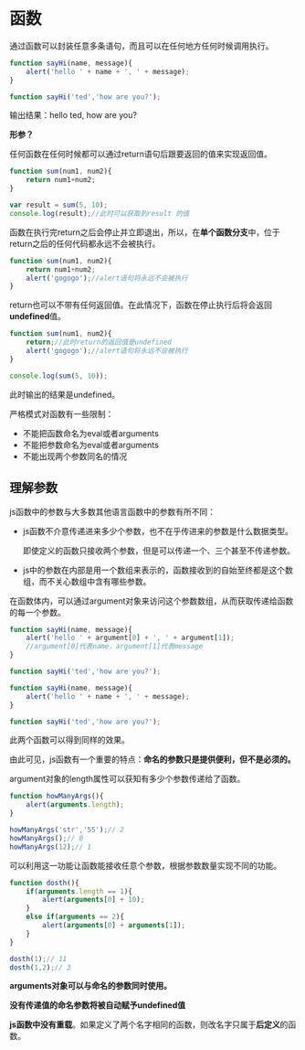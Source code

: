 # 函数

通过函数可以封装任意多条语句，而且可以在任何地方任何时候调用执行。

```javascript
function sayHi(name, message){
    alert('hello ' + name + ', ' + message);
}

function sayHi('ted','how are you?');
```

输出结果：hello ted, how are you?

**形参？**



任何函数在任何时候都可以通过return语句后跟要返回的值来实现返回值。

```javascript
function sum(num1, num2){
    return num1+num2;
}

var result = sum(5, 10);
console.log(result);//此时可以获取到result 的值
```

函数在执行完return之后会停止并立即退出，所以，在**单个函数分支**中，位于return之后的任何代码都永远不会被执行。

```javascript
function sum(num1, num2){
    return num1+num2;
    alert('gogogo');//alert语句将永远不会被执行
}
```

return也可以不带有任何返回值。在此情况下，函数在停止执行后将会返回**undefined**值。

```javascript
function sum(num1, num2){
    return;//此时return的返回值是undefined
    alert('gogogo');//alert语句将永远不会被执行
}

console.log(sum(5, 10));
```

此时输出的结果是undefined。





严格模式对函数有一些限制：

- 不能把函数命名为eval或者arguments
- 不能把参数命名为eval或者arguments
- 不能出现两个参数同名的情况



## 理解参数

js函数中的参数与大多数其他语言函数中的参数有所不同：

- js函数不介意传递进来多少个参数，也不在乎传进来的参数是什么数据类型。

  即使定义的函数只接收两个参数，但是可以传递一个、三个甚至不传递参数。

- js中的参数在内部是用一个数组来表示的，函数接收到的自始至终都是这个数组，而不关心数组中含有哪些参数。

  

在函数体内，可以通过argument对象来访问这个参数数组，从而获取传递给函数的每一个参数。

```javascript
function sayHi(name, message){
    alert('hello ' + argument[0] + ', ' + argument[1]);
    //argument[0]代表name，argument[1]代表message
}

function sayHi('ted','how are you?');
```

```javascript
function sayHi(name, message){
    alert('hello ' + name + ', ' + message);
}

function sayHi('ted','how are you?');
```

此两个函数可以得到同样的效果。



由此可见，js函数有一个重要的特点：**命名的参数只是提供便利，但不是必须的。**



argument对象的length属性可以获知有多少个参数传递给了函数。

```JavaScript
function howManyArgs(){
    alert(arguments.length);
}

howManyArgs('str','55');// 2
howManyArgs();// 0
howManyArgs(12);// 1
```

可以利用这一功能让函数能接收任意个参数，根据参数数量实现不同的功能。

```javascript
function dosth(){
    if(arguments.length == 1){
        alert(arguments[0] + 10);
    }
    else if(arguments == 2){
        alert(arguments[0] + arguments[1]);
    }
}

dosth(1);// 11
dosth(1,2);// 3
```

**arguments对象可以与命名的参数同时使用。**

**没有传递值的命名参数将被自动赋予undefined值**

**js函数中没有重载**。如果定义了两个名字相同的函数，则改名字只属于**后定义**的函数。